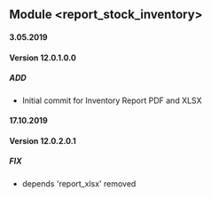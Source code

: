 ## Module <report_stock_inventory>

#### 3.05.2019
#### Version 12.0.1.0.0
##### ADD
- Initial commit for Inventory Report PDF and XLSX

#### 17.10.2019
#### Version 12.0.2.0.1
##### FIX
- depends 'report_xlsx' removed
